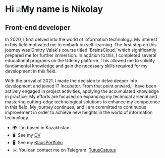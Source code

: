 Hi ![](https://user-images.githubusercontent.com/18350557/176309783-0785949b-9127-417c-8b55-ab5a4333674e.gif)My name is Nikolay
===============================================================================================================================

Front-end developer
-------------------

In 2020, I first delved into the world of information technology. My interest in this field motivated me to embark on self-learning. The first step on this journey was Dmitry Valak's course titled 'BrainsCloud,' which significantly prepared me for further immersion. In addition to this, I completed several educational programs on the Udemy platform. This allowed me to solidify fundamental knowledge and gain the necessary skills required for my development in this field.

With the arrival of 2021, I made the decision to delve deeper into development and joined IT Incubator. From that point onward, I have been actively engaged in project activities, applying the accumulated knowledge in practice. My efforts are focused on expanding my technical arsenal and mastering cutting-edge technological solutions to enhance my competence in this field. My journey continues, and I am committed to continuous improvement in order to achieve new heights in the world of information technology.

* 🌍  I'm based in Kazakhstan
* 🖥️  See my [CV](https://drive.google.com/file/d/1w0RmzT6P-BOqG_uCL1JrTXpftAT6K4SG/view?usp=sharing)
* 🖥️  See my [KlausPortfolio](https://klaus-website.vercel.app/#home)
* ✉️ You can contact me on Telegram: [TutusCatutus](https://t.me/TutusCatutus)







